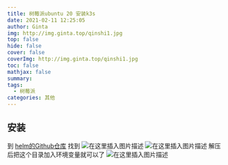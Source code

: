 ```yaml
---
title: 树莓派ubuntu 20 安装k3s
date: 2021-02-11 12:25:05
author: Ginta
img: http://img.ginta.top/qinshi1.jpg
top: false
hide: false
cover: false
coverImg: http://img.ginta.top/qinshi1.jpg
toc: false
mathjax: false
summary:
tags: 
  - 树莓派
categories: 其他
---
```

## 安装
到 [helm的Github仓库](https://github.com/helm/helm/releases) 找到
![在这里插入图片描述](https://img-blog.csdnimg.cn/20210701225823848.png?x-oss-process=image/watermark,type_ZmFuZ3poZW5naGVpdGk,shadow_10,text_aHR0cHM6Ly9ibG9nLmNzZG4ubmV0L3FxXzM1MDY4OTMz,size_16,color_FFFFFF,t_70)
![在这里插入图片描述](https://img-blog.csdnimg.cn/20210701225836183.png?x-oss-process=image/watermark,type_ZmFuZ3poZW5naGVpdGk,shadow_10,text_aHR0cHM6Ly9ibG9nLmNzZG4ubmV0L3FxXzM1MDY4OTMz,size_16,color_FFFFFF,t_70)
解压后把这个目录加入环境变量就可以了
![在这里插入图片描述](https://img-blog.csdnimg.cn/20210701230115822.png?x-oss-process=image/watermark,type_ZmFuZ3poZW5naGVpdGk,shadow_10,text_aHR0cHM6Ly9ibG9nLmNzZG4ubmV0L3FxXzM1MDY4OTMz,size_16,color_FFFFFF,t_70)

